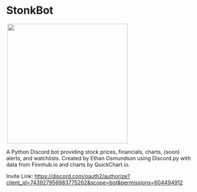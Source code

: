 <h1> StonkBot </h1>
<div style="display: inline-block"><img align="right" src="https://cdn.discordapp.com/attachments/743997950648385598/744332473860620468/avatar.jpg" height="320" width="320">
</div>

A Python Discord bot providing stock prices, financials, charts, (soon) alerts, and watchlists. Created by Ethan Osmundson using Discord.py with data from Finnhub.io and charts by QuickChart.io.

Invite Link: <https://discord.com/oauth2/authorize?client_id=743927956983775262&scope=bot&permissions=604494912>
